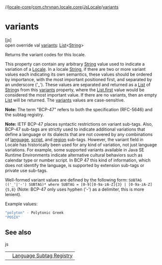 //[locale-core](../../../index.md)/[com.chrynan.locale.core](../index.md)/[JsLocale](index.md)/[variants](variants.md)

# variants

[js]\
open override val [variants](variants.md): [List](https://kotlinlang.org/api/latest/jvm/stdlib/kotlin.collections/-list/index.html)&lt;[String](https://kotlinlang.org/api/latest/jvm/stdlib/kotlin/-string/index.html)&gt;

Returns the variant codes for this locale.

This property can contain any arbitrary [String](https://kotlinlang.org/api/latest/jvm/stdlib/kotlin/-string/index.html) value used to indicate a variation of a [Locale](../-locale/index.md#-1762194833%2FExtensions%2F1142978236). In a locale [String](https://kotlinlang.org/api/latest/jvm/stdlib/kotlin/-string/index.html), if there are two or more variant values each indicating its own semantics, these values should be ordered by importance, with the most important positioned first, and separated by an underscore ('_'). These values are separated and returned as a [List](https://kotlinlang.org/api/latest/jvm/stdlib/kotlin.collections/-list/index.html) of [String](https://kotlinlang.org/api/latest/jvm/stdlib/kotlin/-string/index.html)s from this [variants](variants.md) property, where the [List.first](https://kotlinlang.org/api/latest/jvm/stdlib/kotlin.collections/index.html) value would be considered the most important value. If there are no variants, then an empty [List](https://kotlinlang.org/api/latest/jvm/stdlib/kotlin.collections/-list/index.html) will be returned. The [variants](variants.md) values are case-sensitive.

**Note:** The term &quot;BCP-47&quot; refers to both the specification (RFC-5646) and the subtag registry.

**Note:** IETF BCP-47 places syntactic restrictions on variant sub-tags. Also, BCP-47 sub-tags are strictly used to indicate additional variations that define a language or its dialects that are not covered by any combinations of [language](language.md), [script](script.md), and [region](region.md) sub-tags. However, the variant field in Locale has historically been used for any kind of variation, not just language variations. For example, some supported variants available in Java SE Runtime Environments indicate alternative cultural behaviors such as calendar type or number script. In BCP 47 this kind of information, which does not identify the language, is supported by extension sub-tags or private use sub-tags.

Well-formed variant values are defined by the following form: `SUBTAG (('_'|'-') SUBTAG)* where SUBTAG = [0-9][0-9a-zA-Z]{3} | [0-9a-zA-Z]{5,8}` (Note: BCP-47 only uses hyphen ('-') as a delimiter, this is more lenient).

Example values:

```kotlin
"polyton" - Polytonic Greek
"POSIX"
```

## See also

js

| | |
|---|---|
|  | [Language Subtag Registry](https://www.iana.org/assignments/language-subtag-registry/language-subtag-registry) |
